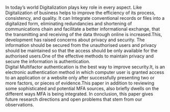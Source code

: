 In today’s world Digitalization plays key role in every aspect. Like 
Digitalization of business helps to improve the efficiency of its process, 
consistency, and quality. It can Integrate conventional records or files into a 
digitalized form, eliminating redundancies and shortening of communications 
chain and facilitate a better informational exchange, that the transmitting and 
receiving of the data through online is increased.This, development has raised 
concerns about privacy and security. The information should be secured from 
the unauthorised users and privacy should be maintained so that the access 
should be only available for the authorised users.One of the effective methods 
to maintain privacy and secure the information is authentication.  
Digital Multifactor authentication is the best way to improve security.It, is an 
electronic authentication method in which computer user is granted access to an 
application or a website only after successfully presenting two or more factors, 
or pieces of evidence.This paper in addition to reviewing some sophisticated 
and potential MFA sources, also briefly dwells on the different ways MFA is 
being integrated. In conclusion, this paper gives future research directions and 
open problems that stem from our observations.
